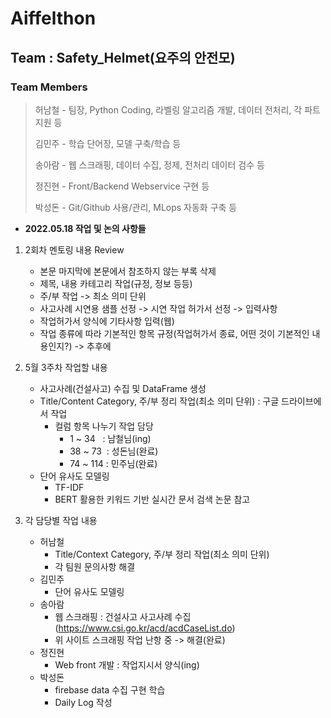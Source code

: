 # Aiffelthon
## Team : Safety_Helmet(요주의 안전모)
### Team Members
> 허남철 - 팀장, Python Coding, 라벨링 알고리즘 개발, 데이터 전처리, 각 파트 지원 등
>
> 김민주 - 학습 단어장, 모델 구축/학습 등
>
> 송아람 - 웹 스크래핑, 데이터 수집, 정제, 전처리 데이터 검수 등
>
> 정진현 - Front/Backend Webservice 구현 등
>
> 박성돈 - Git/Github 사용/관리, MLops 자동화 구축 등

- __2022.05.18 작업 및 논의 사항들__
1. 2회차 멘토링 내용 Review
    - 본문 마지막에 본문에서 참조하지 않는 부록 삭제
    - 제목, 내용 카테고리 작업(규정, 정보 등등)
    - 주/부 작업 -> 최소 의미 단위
    - 사고사례 시연용 샘플 선정 -> 시연 작업 허가서 선정 -> 입력사항
    - 작업허가서 양식에 기타사항 입력(웹)
    - 작업 종류에 따라 기본적인 항목 규정(작업허가서 종료, 어떤 것이 기본적인 내용인지?) -> 추후에


2. 5월 3주차 작업할 내용
    - 사고사례(건설사고) 수집 및 DataFrame 생성
    - Title/Content Category, 주/부 정리 작업(최소 의미 단위) : 구글 드라이브에서 작업
        - 컬럼 항목 나누기 작업 담당
            - 1 ~ 34&nbsp;&nbsp; : 남철님(ing)
            - 38 ~ 73&nbsp; : 성돈님(완료)
            - 74 ~ 114 : 민주님(완료)
    - 단어 유사도 모델링
        - TF-IDF
        - BERT 활용한 키워드 기반 실시간 문서 검색 논문 참고


3. 각 담당별 작업 내용  
    - 허남철  
        - Title/Context Category, 주/부 정리 작업(최소 의미 단위)
        - 각 팀원 문의사항 해결  
    - 김민주  
        - 단어 유사도 모델링
    - 송아람  
        - 웹 스크래핑 : 건설사고 사고사례 수집(https://www.csi.go.kr/acd/acdCaseList.do)
        - 위 사이트 스크래핑 작업 난항 중 -> 해결(완료)
    - 정진현  
        - Web front 개발 : 작업지시서 양식(ing)  
    - 박성돈  
        - firebase data 수집 구현 학습
        - Daily Log 작성  
        